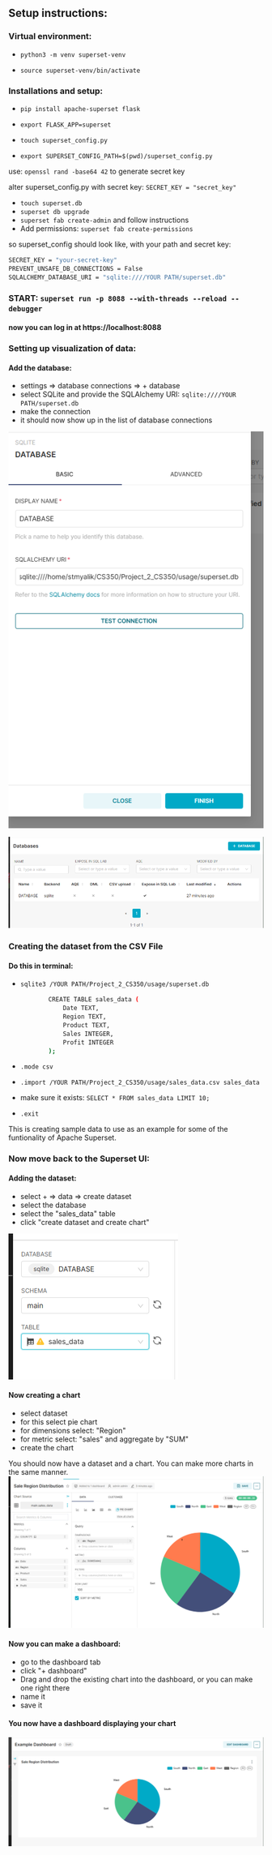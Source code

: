 ## Setup instructions: 

### Virtual environment:

- ``python3 -m venv superset-venv``

- ``source superset-venv/bin/activate``

### Installations and setup:

- ``pip install apache-superset flask``

- ``export FLASK_APP=superset``

- ``touch superset_config.py``

- ``export SUPERSET_CONFIG_PATH=$(pwd)/superset_config.py``


use: ``openssl rand -base64 42`` to generate secret key

alter superset_config.py with secret key: ``SECRET_KEY = "secret_key"``

- ``touch superset.db``
- ``superset db upgrade``
- ``superset fab create-admin`` and follow instructions
- Add permissions: `superset fab create-permissions`


so superset_config should look like, with your path and secret key:

```BASH
SECRET_KEY = "your-secret-key"
PREVENT_UNSAFE_DB_CONNECTIONS = False
SQLALCHEMY_DATABASE_URI = "sqlite:////YOUR PATH/superset.db"
```

### START: ``superset run -p 8088 --with-threads --reload --debugger``

#### now you can log in at https://localhost:8088


### Setting up visualization of data:

#### Add the database: 
- settings => database connections => + database
- select SQLite and provide the SQLAlchemy URI: ``sqlite:////YOUR PATH/superset.db``
- make the connection
- it should now show up in the list of database connections

![DB](images/database_connect.PNG)

![DB2](images/database2.PNG)

### Creating the dataset from the CSV File
#### Do this in terminal:

- ``sqlite3 /YOUR PATH/Project_2_CS350/usage/superset.db``

 ```BASH
            CREATE TABLE sales_data (
                Date TEXT,
                Region TEXT,
                Product TEXT,
                Sales INTEGER,
                Profit INTEGER
            );  
```
- ``.mode csv``

- ``.import /YOUR PATH/Project_2_CS350/usage/sales_data.csv sales_data``
- make sure it exists: ``SELECT * FROM sales_data LIMIT 10;``
- ``.exit``

This is creating sample data to use as an example for some of the funtionality of Apache Superset.

### Now move back to the Superset UI:

#### Adding the dataset:
- select + => data => create dataset
- select the database
- select the "sales_data" table
- click "create dataset and create chart"

![DATASET](images/dataset.PNG)

#### Now creating a chart
- select dataset
- for this select pie chart 
- for dimensions select: "Region"
- for metric select: "sales" and aggregate by "SUM"
- create the chart

You should now have a dataset and a chart. 
You can make more charts in the same manner.
![CHART](images/chart.PNG)

#### Now you can make a dashboard:
- go to the dashboard tab
- click "+ dashboard"
- Drag and drop the existing chart into the dashboard, or you can make one right there
- name it
- save it

#### You now have a dashboard displaying your chart
![DASHBOARD](images/dashboard.PNG)


